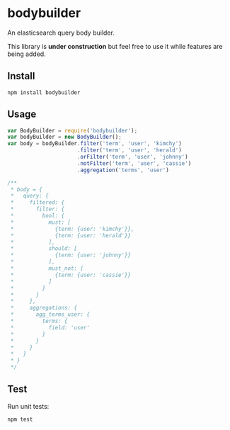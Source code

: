 # bodybuilder

An elasticsearch query body builder.

This library is **under construction** but feel free to use it while features
are being added.

## Install

    npm install bodybuilder

## Usage

```js
var BodyBuilder = require('bodybuilder');
var bodyBuilder = new BodyBuilder();
var body = bodyBuilder.filter('term', 'user', 'kimchy')
                      .filter('term', 'user', 'herald')
                      .orFilter('term', 'user', 'johnny')
                      .notFilter('term', 'user', 'cassie')
                      .aggregation('terms', 'user')

/**
 * body = {
 *   query: {
 *     filtered: {
 *       filter: {
 *         bool: {
 *           must: [
 *             {term: {user: 'kimchy'}},
 *             {term: {user: 'herald'}}
 *           ],
 *           should: [
 *             {term: {user: 'johnny'}}
 *           ],
 *           must_not: [
 *             {term: {user: 'cassie'}}
 *           ]
 *         }
 *       }
 *     },
 *     aggregations: {
 *       agg_terms_user: {
 *         terms: {
 *           field: 'user'
 *         }
 *       }
 *     }
 *   }
 * }
 */
```

## Test

Run unit tests:

    npm test

